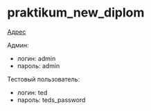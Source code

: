 # praktikum_new_diplom

[Адрес](http://51.250.21.119/)

Админ:
- логин: admin
- пароль: admin

Тестовый пользователь:
- логин: ted
- пароль: teds_password
